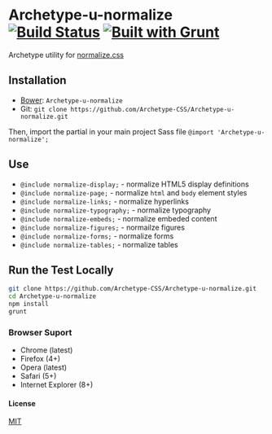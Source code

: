 # Archetype-u-normalize [![Build Status](https://secure.travis-ci.org/Archetype-CSS/Archetype-u-normalize.png?branch=master)](http://travis-ci.org/Archetype-CSS/Archetype-u-normalize) [![Built with Grunt](https://cdn.gruntjs.com/builtwith.png)](http://gruntjs.com/)

Archetype utility for [normalize.css](http://necolas.github.io/normalize.css/)

## Installation
  * [Bower](http://bower.io): `Archetype-u-normalize`
  * Git: `git clone https://github.com/Archetype-CSS/Archetype-u-normalize.git`

  Then, import the partial in your main project Sass file `@import 'Archetype-u-normalize';`

## Use

  * `@include normalize-display;` - normalize HTML5 display definitions
  * `@include normalize-page;` - normalize <code>html</code> and <code>body</code>
    element styles
  * `@include normalize-links;` - normalize hyperlinks
  * `@include normalize-typography;` - normalize typography
  * `@include normalize-embeds;` - normalize embeded content
  * `@include normalize-figures;` - normailze figures
  * `@include normalize-forms;` - normalize forms
  * `@include normalize-tables;` - normalize tables

## Run the Test Locally

```bash
git clone https://github.com/Archetype-CSS/Archetype-u-normalize.git
cd Archetype-u-normalize
npm install
grunt
```

### Browser Suport
  * Chrome (latest)
  * Firefox (4+)
  * Opera (latest)
  * Safari (5+)
  * Internet Explorer (8+)

#### License
[MIT](/LICENSE.md)

